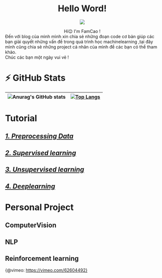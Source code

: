 
<div align="center" >
    <h1>  Hello Word! </h1>
</div>


<p align="center">
    <img src="https://media2.giphy.com/media/gjrYDwbjnK8x36xZIO/giphy.gif?cid=ecf05e473h2ld3jqhwcjj2e6gj2k8ovy1t9qr7ub6rq8uegk&rid=giphy.gif&ct=s">
</p>

<div align="center">
Hí😉 
I'm FamCao ! <br>
</div>

<div align="left">
Đến với blog của mình mình xin chia sẻ những đoạn code cơ bản giúp các bạn giải 
quyết những vấn đề trong quá trình học machinelearning ,tại đây mình cũng chia sẻ
những project cá nhân của mình để các bạn có thể tham khảo.<br>
Chúc các bạn một ngày vui vẻ ! <br>
</div>

# ⚡ GitHub Stats
![Anurag's GitHub stats](https://github-readme-stats.vercel.app/api?username=Coder-C18&show_icons=true&theme=radical)|[![Top Langs](https://github-readme-stats.vercel.app/api/top-langs/?username=Coder-C18&langs_count=3&theme=radical)](https://github.com/anuraghazra/github-readme-stats)
|:------------:|:-------------:|


# Tutorial
## [*1. Preprocessing Data* ](https://github.com/Coder-C18/data_science)
## [*2. Supervised learning*](https://github.com/Coder-C18/Tutorial/tree/main/Supervised%20learning)
## [*3. Unsupervised learning*](https://github.com/Coder-C18/Tutorial/tree/main/Supervised%20learning)
## [*4. Deeplearning*](https://github.com/Coder-C18/Tutorial/tree/main/Deeplearning)



# Personal Project
## ComputerVision
## NLP
## Reinforcement learning


{@vimeo: https://vimeo.com/62604492}


